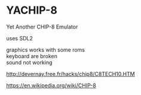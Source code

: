 # YACHIP-8


Yet Another CHIP-8 Emulator

uses SDL2

graphics works with some roms\
keyboard are broken\
sound not working

http://devernay.free.fr/hacks/chip8/C8TECH10.HTM

https://en.wikipedia.org/wiki/CHIP-8
